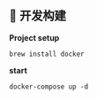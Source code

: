 ## 🔨 开发构建

**Project setup**

```
brew install docker

```

**start**

```
docker-compose up -d
```
